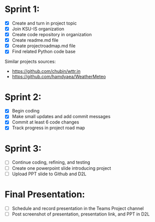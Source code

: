# Sprint 1:
- [x] Create and turn in project topic
- [x] Join KSU-IS organization
- [x] Create code repository in organization
- [x] Create readme.md file
- [x] Create projectroadmap.md file
- [x]  Find related Python code base

Similar projects sources:
-  https://github.com/chubin/wttr.in
-  https://github.com/hamdyaea/WeatherMeteo 
# Sprint 2:
- [x] Begin coding
- [x] Make small updates and add commit messages
- [x] Commit at least 6 code changes
- [x] Track progress in project road map
# Sprint 3:
- [ ] Continue coding, refining, and testing
- [ ] Create one powerpoint slide introducing project
- [ ] Upload PPT slide to Github and D2L
# Final Presentation:
- [ ] Schedule and record presentation in the Teams Project channel
- [ ] Post screenshot of presentation, presentation link, and PPT in D2L
